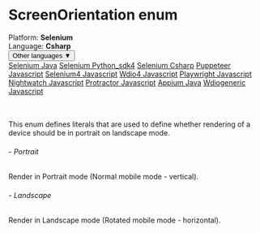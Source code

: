 # ScreenOrientation enum
<div class='platform-bar-container-div'><div class='platform-bar-div'>Platform:  <b> Selenium</b>
</div><div class='platform-bar-div'>Language: <b>Csharp</b></div><div class='dropdown-button-container-div'><button class='sdk-language-dropdown-button'>Other languages ▼</button><div class='dropdown-content'>
<a href='../../selenium/java/screenorientation'>Selenium Java</a>
<a href='../../selenium/python_sdk4/screenorientation'>Selenium Python_sdk4</a>
<a href='../../selenium/csharp/screenorientation'>Selenium Csharp</a>
<a href='../../puppeteer/javascript/screenorientation'>Puppeteer Javascript</a>
<a href='../../selenium4/javascript/screenorientation'>Selenium4 Javascript</a>
<a href='../../wdio4/javascript/screenorientation'>Wdio4 Javascript</a>
<a href='../../playwright/javascript/screenorientation'>Playwright Javascript</a>
<a href='../../nightwatch/javascript/screenorientation'>Nightwatch Javascript</a>
<a href='../../protractor/javascript/screenorientation'>Protractor Javascript</a>
<a href='../../appium/java/screenorientation'>Appium Java</a>
<a href='../../wdiogeneric/javascript/screenorientation'>Wdiogeneric Javascript</a>
</div></div><br /><br /></div>

This enum defines literals that are used to define whether rendering of a device should be in portrait on landscape mode. 
###### - Portrait 
 Render in Portrait mode (Normal mobile mode - vertical). 
 ###### - Landscape 
 Render in Landscape mode (Rotated mobile mode - horizontal). 
 

